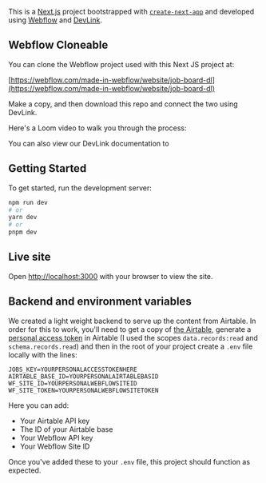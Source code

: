 This is a [Next.js](https://nextjs.org/) project bootstrapped with [`create-next-app`](https://github.com/vercel/next.js/tree/canary/packages/create-next-app) and developed using [Webflow](https://webflow.com) and [DevLink](https://webflow.com/devlink).

## Webflow Cloneable

You can clone the Webflow project used with this Next JS project at: 

[https://webflow.com/made-in-webflow/website/job-board-dl](https://webflow.com/made-in-webflow/website/job-board-dl)

Make a copy, and then download this repo and connect the two using DevLink.

Here's a Loom video to walk you through the process: 



You can also view our DevLink documentation to 

## Getting Started

To get started, run the development server:

```bash
npm run dev
# or
yarn dev
# or
pnpm dev
```

## Live site

Open [http://localhost:3000](http://localhost:3000) with your browser to view the site.

## Backend and environment variables

We created a light weight backend to serve up the content from Airtable. In order for this to work, you'll need to get a copy of [the Airtable](https://airtable.com/shr7X55pL1X4yDXq7), generate a [personal access token](https://airtable.com/developers/web/guides/personal-access-tokens) in Airtable (I used the scopes `data.records:read` and `schema.records.read`) and then in the root of your project create a `.env` file locally with the lines:

```
JOBS_KEY=YOURPERSONALACCESSTOKENHERE
AIRTABLE_BASE_ID=YOURPERSONALAIRTABLEBASID
WF_SITE_ID=YOURPERSONALWEBFLOWSITEID
WF_SITE_TOKEN=YOURPERSONALWEBFLOWSITETOKEN
```

Here you can add: 

- Your Airtable API key
- The ID of your Airtable base
- Your Webflow API key
- Your Webflow Site ID

Once you've added these to your `.env` file, this project should function as expected.
